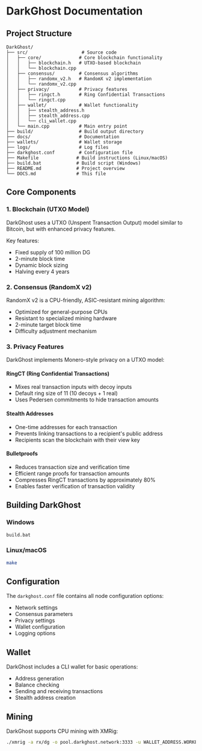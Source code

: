# DarkGhost Documentation

## Project Structure

```
DarkGhost/
├── src/                    # Source code
│   ├── core/              # Core blockchain functionality
│   │   ├── blockchain.h   # UTXO-based blockchain
│   │   └── blockchain.cpp
│   ├── consensus/         # Consensus algorithms
│   │   ├── randomx_v2.h   # RandomX v2 implementation
│   │   └── randomx_v2.cpp
│   ├── privacy/           # Privacy features
│   │   ├── ringct.h       # Ring Confidential Transactions
│   │   └── ringct.cpp
│   ├── wallet/            # Wallet functionality
│   │   ├── stealth_address.h
│   │   ├── stealth_address.cpp
│   │   └── cli_wallet.cpp
│   └── main.cpp           # Main entry point
├── build/                 # Build output directory
├── docs/                  # Documentation
├── wallets/               # Wallet storage
├── logs/                  # Log files
├── darkghost.conf         # Configuration file
├── Makefile              # Build instructions (Linux/macOS)
├── build.bat             # Build script (Windows)
├── README.md             # Project overview
└── DOCS.md               # This file
```

## Core Components

### 1. Blockchain (UTXO Model)

DarkGhost uses a UTXO (Unspent Transaction Output) model similar to Bitcoin, but with enhanced privacy features.

Key features:

- Fixed supply of 100 million DG
- 2-minute block time
- Dynamic block sizing
- Halving every 4 years

### 2. Consensus (RandomX v2)

RandomX v2 is a CPU-friendly, ASIC-resistant mining algorithm:

- Optimized for general-purpose CPUs
- Resistant to specialized mining hardware
- 2-minute target block time
- Difficulty adjustment mechanism

### 3. Privacy Features

DarkGhost implements Monero-style privacy on a UTXO model:

#### RingCT (Ring Confidential Transactions)

- Mixes real transaction inputs with decoy inputs
- Default ring size of 11 (10 decoys + 1 real)
- Uses Pedersen commitments to hide transaction amounts

#### Stealth Addresses

- One-time addresses for each transaction
- Prevents linking transactions to a recipient's public address
- Recipients scan the blockchain with their view key

#### Bulletproofs

- Reduces transaction size and verification time
- Efficient range proofs for transaction amounts
- Compresses RingCT transactions by approximately 80%
- Enables faster verification of transaction validity

## Building DarkGhost

### Windows

```cmd
build.bat
```

### Linux/macOS

```bash
make
```

## Configuration

The `darkghost.conf` file contains all node configuration options:

- Network settings
- Consensus parameters
- Privacy settings
- Wallet configuration
- Logging options

## Wallet

DarkGhost includes a CLI wallet for basic operations:

- Address generation
- Balance checking
- Sending and receiving transactions
- Stealth address creation

## Mining

DarkGhost supports CPU mining with XMRig:

```bash
./xmrig -a rx/dg -o pool.darkghost.network:3333 -u WALLET_ADDRESS.WORKER_NAME -p x
```
